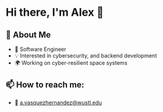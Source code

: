 # Hi there, I'm Alex 👋

## 🚀 About Me
- 🌟 Software Engineer 
- 💡 Interested in cybersecurity, and backend development
- 🌍 Working on cyber-resilient space systems

## 📫 How to reach me:
- 📧 [a.vasquezhernandez@wustl.edu](a.vasquezhernandez@wustl.edu)

<!--
**avasquezhernandez/avasquezhernandez** is a ✨ _special_ ✨ repository because its `README.md` (this file) appears on your GitHub profile.

Here are some ideas to get you started:

- 🔭 I’m currently working on ...
- 🌱 I’m currently learning ...
- 👯 I’m looking to collaborate on ...
- 🤔 I’m looking for help with ...
- 💬 Ask me about ...
- 📫 How to reach me: ...
- 😄 Pronouns: ...
- ⚡ Fun fact: ...
-->
